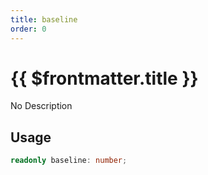 ```yaml
---
title: baseline
order: 0
---
```


# {{ $frontmatter.title }}

No Description

## Usage

```ts
readonly baseline: number;
```
